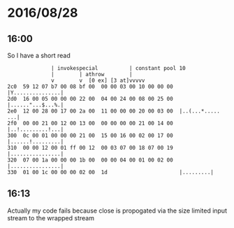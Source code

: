 # 2016/08/28

## 16:00

So I have a short read

	              | invokespecial          | constant pool 10
	              |        | athrow        |
	              v        v  [0 ex] [3 at]vvvvv
	2c0  59 12 07 b7 00 08 bf 00  00 00 03 00 10 00 00 00  |Y...............|
	2d0  16 00 05 00 00 00 22 00  04 00 24 00 08 00 25 00  |......"...$...%.|
	2e0  12 00 28 00 17 00 2a 00  11 00 00 00 20 00 03 00  |..(...*..... ...|
	2f0  00 00 21 00 12 00 13 00  00 00 00 00 21 00 14 00  |..!.........!...|
	300  0c 00 01 00 00 00 21 00  15 00 16 00 02 00 17 00  |......!.........|
	310  00 00 12 00 01 ff 00 12  00 03 07 00 18 07 00 19  |................|
	320  07 00 1a 00 00 00 1b 00  00 00 04 00 01 00 02 00  |................|
	330  01 00 1c 00 00 00 02 00  1d                       |.........|

## 16:13

Actually my code fails because close is propogated via the size limited input
stream to the wrapped stream

